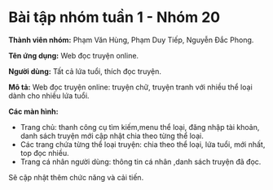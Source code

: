 
# Bài tập nhóm tuần 1 - Nhóm 20
**Thành viên nhóm:** Phạm Văn Hùng, Phạm Duy Tiếp, Nguyễn Đắc Phong.

**Tên ứng dụng:** Web đọc truyện online.

**Người dùng:** Tất cả lứa tuổi, thích đọc truyện.

**Mô tả:** Web đọc truyện online: truyện chữ, truyện tranh với nhiều thể loại dành cho nhiều lứa tuổi.

**Các màn hình:** 
  - Trang chủ: thanh công cụ tìm kiếm,menu thể loại, đăng nhập tài khoản, danh sách truyện mới cập nhật chia theo từng thể loại.
  - Các trang chứa từng thể loại truyện: chia theo thể loại, lứa tuổi, mới nhất, top đọc nhiều.
  - Trang cá nhân người dùng: thông tin cá nhân ,danh sách truyện đã đọc.
  
  Sẽ cập nhật thêm chức năng và cải tiến.
